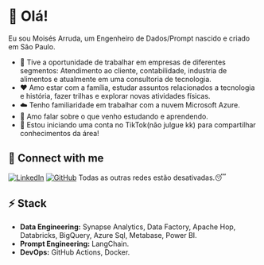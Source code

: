 # 👋 Olá!

Eu sou Moisés Arruda, um Engenheiro de Dados/Prompt nascido e criado em São Paulo. 

* 🔭 Tive a oportunidade de trabalhar em empresas de diferentes segmentos: Atendimento ao cliente, contabilidade, industria de alimentos e atualmente em uma consultoria de tecnologia. 
* ❤️ Amo estar com a família, estudar assuntos relacionados a tecnologia e história, fazer trilhas e explorar novas atividades físicas.
* ☁️ Tenho familiaridade em trabalhar com a nuvem Microsoft Azure.
* 💬 Amo falar sobre o que venho estudando e aprendendo.
* 📘 Estou iniciando uma conta no TikTok(não julgue kk) para compartilhar conhecimentos da área!


## 🔗 Connect with me
[![LinkedIn](https://img.shields.io/badge/linkedin-%230077B5.svg?style=for-the-badge&logo=linkedin&logoColor=white)](https://www.linkedin.com/in/dataengineer-moisesarruda/)
[![GitHub](https://img.shields.io/badge/github-%23121011.svg?style=for-the-badge&logo=github&logoColor=white)](https://github.com/MoisesArruda)
Todas as outras redes estão desativadas.😴 

## ⚡ Stack

* **Data Engineering:** Synapse Analytics, Data Factory, Apache Hop, Databricks, BigQuery, Azure Sql, Metabase, Power BI.
* **Prompt Engineering:** LangChain. 
* **DevOps:** GitHub Actions, Docker.
